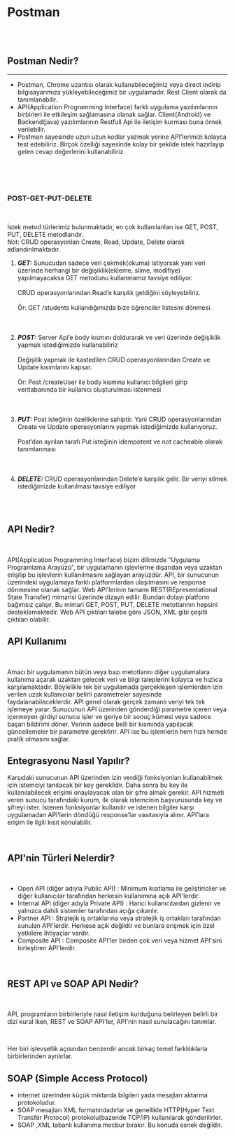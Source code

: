
<h1>Postman</h1>
<br><br>
<h2>Postman Nedir?</h2>


--------------
<ul>
<li>Postman, Chrome uzantısı olarak kullanabileceğimiz veya direct indirip bilgisayarımıza yükleyebileceğimiz bir uygulamadır. Rest Client olarak da tanımlanabilir.</li>
<li>API(Application Programming Interface) farklı uygulama yazılımlarının birbirleri ile etkileşim sağlamasına olanak sağlar. Client(Android) ve Backend(java) yazılımlarının Restfull Api ile iletişim kurması buna örnek verilebilir.</li>
<li>Postman sayesinde uzun uzun kodlar yazmak yerine API’lerimizi kolayca test edebiliriz. Birçok özelliği sayesinde kolay bir şekilde istek hazırlayıp gelen cevap değerlerini kullanabiliriz</li>
</ul>
<br><br><br>
<h3>POST-GET-PUT-DELETE</h3>
 <br>
<p>İstek metod türlerimiz bulunmaktadır, en çok kullanılanları ise GET, POST, PUT, DELETE metodlarıdır.
<br> Not: CRUD operasyonları Create, Read, Update, Delete olarak adlandırılmaktadır.</p>

<ol>
<li><strong><em>GET:</em></strong> Sunucudan sadece veri çekmek(okuma) istiyorsak yani veri üzerinde herhangi bir değişiklik(ekleme, slime, modifiye) yapılmayacaksa GET metodunu kullanmamız tavsiye ediliyor.
<br><br>
CRUD operasyonlarından Read’e karşılık geldiğini söyleyebiliriz.
<br><br>
Ör: GET /students kullandığımızda bize öğrenciler listesini dönmesi.</li>
<br><br><br>
<li><strong><em>POST:</em></strong> Server Api’e body kısmını doldurarak ve veri üzerinde değişiklik yapmak istediğimizde kullanabiliriz
 <br><br>
Değişilik yapmak ile kastedilen CRUD operasyonlarından Create ve Update kısımlarını kapsar.
<br><br>
Ör: Post /createUser ile body kısmına kullanıcı bilgileri girip veritabanında bir kullanıcı oluşturulması istenmesi
</li>
<br><br><br>
<li><strong><em>PUT:</em></strong> Post isteğinin özelliklerine sahiptir. Yani CRUD operasyonlarından Create ve Update operasyonlarını yapmak istediğimizde kullanıyoruz. 
<br><br>
Post’dan ayrılan tarafı Put isteğinin idempotent ve not cacheable olarak tanımlanması
</li>
<br><br><br>
<li><strong><em>DELETE:</em></strong> CRUD operasyonlarından Delete’e karşılık gelir. Bir veriyi silmek istediğimizde kullanılması tavsiye ediliyor
 </li>
</ol>
<br><br>
<h2>API Nedir?</h2>
<br>
<p>API(Application Programming Interface) bizim dilimizde “Uygulama Programlama Arayüzü”, bir uygulamanın işlevlerine dışarıdan veya uzaktan erişilip bu işlevlerin kullanılmasını sağlayan arayüzdür. API, bir sunucunun üzerindeki uygulamaya farklı platformlardan ulaşılmasını ve response dönmesine olanak sağlar. Web API’lerinin tamamı REST(REpresentational State Transfer) mimarisi üzerinde dizayn edilir. Bundan dolayı platform bağımsız çalışır. Bu mimari GET, POST, PUT, DELETE metotlarının hepsini desteklemektedir. Web API çıktıları talebe göre JSON, XML gibi çeşitli çıktıları olabilir.</p>
<h2>API Kullanımı</h2>
<br>
<p>Amacı bir uygulamanın bütün veya bazı metotlarını diğer uygulamalara kullanıma açarak uzaktan gelecek veri ve bilgi taleplerini kolayca ve hızlıca karşılamaktadır. Böylelikle tek bir uygulamada gerçekleşen işlemlerden izin verilen uzak kullanıcılar belirli parametreler sayesinde faydalanabileceklerdir. API genel olarak gerçek zamanlı veriyi tek tek işlemeye yarar. Sunucunun API üzerinden gönderdiği parametre içeren veya içermeyen girdiyi sunucu işler ve geriye bir sonuç kümesi veya sadece başarı bildirimi döner. Verinin sadece belli bir kısmında yapılacak güncellemeler bir parametre gerektirir. API ise bu işlemlerin hem hızlı hemde pratik olmasını sağlar.</p>
<h2>Entegrasyonu Nasıl Yapılır?</h2>
<p>Karşıdaki sunucunun API üzerinden izin verdiği fonksiyonları kullanabilmek için istemciyi tanıtacak bir key gereklidir. Daha sonra bu key ile kullanılabilecek erişimi onaylayacak olan bir şifre almak gerekir. API hizmeti veren sunucu tarafındaki kurum, ilk olarak istemcinin başvurusunda key ve şifreyi ister. İstenen fonksiyonlar kullanılır ve istenen bilgiler karşı uygulamadan API’lerin döndüğü response’lar vasıtasıyla alınır. API’lara erişim ile ilgili kısıt konulabilir.</p>
<br>
<h2>API'nin Türleri Nelerdir?</h2>
<br>
<ul>
<li>Open API (diğer adıyla Public API) : Minimum kısıtlama ile geliştiriciler ve diğer kullanıcılar tarafından herkesin kullanımına açık API'lerdir.</li>
<li>Internal API (diğer adıyla Private API) : Harici kullanıcılardan gizlenir ve yalnızca dahili sistemler tarafından açığa çıkarılır. </li>
<li>Partner API : Stratejik iş ortaklarına veya stratejik iş ortakları tarafından sunulan API'lerdir. Herkese açık değildir ve bunlara erişmek için özel yetkilere ihtiyaçlar vardır. </li>
<li>Composite API : Composite API'ler birden çok veri veya hizmet API'sini birleştiren API'lerdir. </li>
</ul>
<br>
<h2>REST API ve SOAP API Nedir?</h2>
<br>
<p>API, programların birbirleriyle nasıl iletişim kurduğunu belirleyen belirli bir dizi kural iken, REST ve SOAP API'ler, API'nin nasıl sunulacağını tanımlar.</p>
<br>
<p>Her biri işlevsellik açısından benzerdir ancak birkaç temel farklılıklarla birbirlerinden ayrılırlar.</p>
<h2>SOAP (Simple Access Protocol)</h2>
<ul>
<li>internet üzerinden küçük miktarda bilgileri yada mesajları aktarma protokoludur.</li>
<li>SOAP mesajları XML formatındadırlar ve genellikle HTTP(Hyper Text Transfer Protocol) protokolu(bazende TCP/IP) kullanılarak gönderilirler.</li>
<li>SOAP ,XML tabanlı kullanıma mecbur bırakır. Bu konuda esnek değildir.</li>

</ul>
<P></P>
<P></P>


